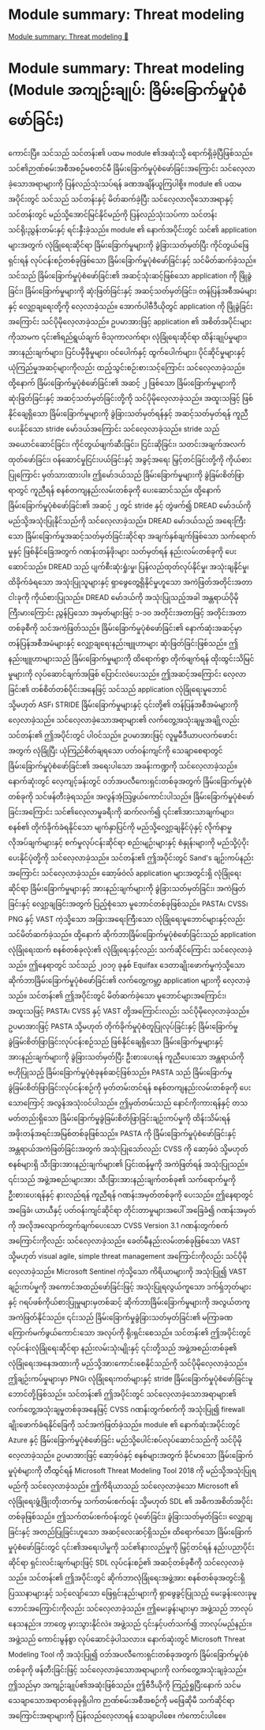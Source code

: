 # Module summary: Threat modeling

[Module summary: Threat modeling 🔗](https://www.coursera.org/learn/advanced-cybersecurity-concepts-and-capstone-project/lecture/lLNEz/module-summary-threat-modeling)

# Module summary: Threat modeling (Module အကျဉ်းချုပ်: ခြိမ်းခြောက်မှုပုံစံဖော်ခြင်း)

ကောင်းပြီ။ သင်သည် သင်တန်း၏ ပထမ module ၏အဆုံးသို့ ရောက်ရှိခဲ့ပြီဖြစ်သည်။ သင်၏ဉာဏ်စမ်းအစီအစဉ်မစတင်မီ ခြိမ်းခြောက်မှုပုံစံဖော်ခြင်းအကြောင်း သင်လေ့လာခဲ့သောအရာများကို ပြန်လည်သုံးသပ်ရန် ခဏအချိန်ယူကြပါစို့။ module ၏ ပထမအပိုင်းတွင် သင်သည် သင်တန်းနှင့် မိတ်ဆက်ခဲ့ပြီး သင်လေ့လာလိုသောအရာနှင့် သင်တန်းတွင် မည်သို့အောင်မြင်နိုင်မည်ကို ပြန်လည်သုံးသပ်ကာ သင်တန်းသင်ရိုးညွှန်းတမ်းနှင့် ရင်းနှီးခဲ့သည်။ module ၏ နောက်အပိုင်းတွင် သင်၏ application များအတွက် လုံခြုံရေးဆိုင်ရာ ခြိမ်းခြောက်မှုများကို ခွဲခြားသတ်မှတ်ပြီး ကိုင်တွယ်ဖြေရှင်းရန် လုပ်ငန်းစဉ်တစ်ခုဖြစ်သော ခြိမ်းခြောက်မှုပုံစံဖော်ခြင်းနှင့် သင်မိတ်ဆက်ခဲ့သည်။ သင်သည် ခြိမ်းခြောက်မှုပုံစံဖော်ခြင်း၏ အဆင့်သုံးဆင့်ဖြစ်သော application ကို ဖြိုခွဲခြင်း၊ ခြိမ်းခြောက်မှုများကို ဆုံးဖြတ်ခြင်းနှင့် အဆင့်သတ်မှတ်ခြင်း၊ တန်ပြန်အစီအမံများနှင့် လျှော့ချရေးတို့ကို လေ့လာခဲ့သည်။ အောက်ပါဗီဒီယိုတွင် application ကို ဖြိုခွဲခြင်းအကြောင်း သင်ပိုမိုလေ့လာခဲ့သည်။ ဥပမာအားဖြင့် application ၏ အစိတ်အပိုင်းများကိုသာမက ၎င်း၏ရည်ရွယ်ချက် ဗိသုကာလက်ရာ၊ လုံခြုံရေးဆိုင်ရာ ထိန်းချုပ်မှုများ၊ အားနည်းချက်များ၊ ပြင်ပမှီခိုမှုများ၊ ဝင်ပေါက်နှင့် ထွက်ပေါက်များ၊ ပိုင်ဆိုင်မှုများနှင့် ယုံကြည်မှုအဆင့်များကိုလည်း ထည့်သွင်းစဉ်းစားသင့်ကြောင်း သင်လေ့လာခဲ့သည်။ ထို့နောက် ခြိမ်းခြောက်မှုပုံစံဖော်ခြင်း၏ အဆင့် ၂ ဖြစ်သော ခြိမ်းခြောက်မှုများကို ဆုံးဖြတ်ခြင်းနှင့် အဆင့်သတ်မှတ်ခြင်းတို့ကို သင်ပိုမိုလေ့လာခဲ့သည်။ အထူးသဖြင့် ဖြစ်နိုင်ချေရှိသော ခြိမ်းခြောက်မှုများကို ခွဲခြားသတ်မှတ်ရန်နှင့် အဆင့်သတ်မှတ်ရန် ကူညီပေးနိုင်သော stride မော်ဒယ်အကြောင်း သင်လေ့လာခဲ့သည်။ stride သည် အယောင်ဆောင်ခြင်း၊ ကိုင်တွယ်ဖျက်ဆီးခြင်း၊ ငြင်းဆိုခြင်း၊ သတင်းအချက်အလက် ထုတ်ဖော်ခြင်း၊ ဝန်ဆောင်မှုငြင်းပယ်ခြင်းနှင့် အခွင့်အရေး မြှင့်တင်ခြင်းတို့ကို ကိုယ်စားပြုကြောင်း မှတ်သားထားပါ။ ဤမော်ဒယ်သည် ခြိမ်းခြောက်မှုများကို ခွဲခြမ်းစိတ်ဖြာရာတွင် ကူညီရန် စနစ်တကျနည်းလမ်းတစ်ခုကို ပေးဆောင်သည်။ ထို့နောက် ခြိမ်းခြောက်မှုပုံစံဖော်ခြင်း၏ အဆင့် ၂ တွင် stride နှင့် တွဲဖက်၍ DREAD မော်ဒယ်ကို မည်သို့အသုံးပြုနိုင်သည်ကို သင်လေ့လာခဲ့သည်။ DREAD မော်ဒယ်သည် အရေးကြီးသော ခြိမ်းခြောက်မှုအဆင့်သတ်မှတ်ခြင်းဆိုင်ရာ အချက်နှစ်ချက်ဖြစ်သော သက်ရောက်မှုနှင့် ဖြစ်နိုင်ခြေအတွက် ဂဏန်းတန်ဖိုးများ သတ်မှတ်ရန် နည်းလမ်းတစ်ခုကို ပေးဆောင်သည်။ DREAD သည် ပျက်စီးဆုံးရှုံးမှု၊ ပြန်လည်ထုတ်လုပ်နိုင်မှု၊ အသုံးချနိုင်မှု၊ ထိခိုက်ခံရသော အသုံးပြုသူများနှင့် ရှာဖွေတွေ့ရှိနိုင်မှုဟူသော အကဲဖြတ်အတိုင်းအတာငါးခုကို ကိုယ်စားပြုသည်။ DREAD မော်ဒယ်ကို အသုံးပြုသည့်အခါ အန္တရာယ်ပိုမိုကြီးမားကြောင်း ညွှန်ပြသော အမှတ်များဖြင့် ၁-၁၀ အတိုင်းအတာဖြင့် အတိုင်းအတာတစ်ခုစီကို သင်အကဲဖြတ်သည်။ ခြိမ်းခြောက်မှုပုံစံဖော်ခြင်း၏ နောက်ဆုံးအဆင့်မှာ တန်ပြန်အစီအမံများနှင့် လျှော့ချရေးနည်းဗျူဟာများ ဆုံးဖြတ်ခြင်းဖြစ်သည်။ ဤနည်းဗျူဟာများသည် ခြိမ်းခြောက်မှုများကို ထိရောက်စွာ တိုက်ဖျက်ရန် ထိုးထွင်းသိမြင်မှုများကို လုပ်ဆောင်ချက်အဖြစ် ပြောင်းလဲပေးသည်။ ဤအဆင့်အကြောင်း လေ့လာခြင်း၏ တစ်စိတ်တစ်ပိုင်းအနေဖြင့် သင်သည် application လုံခြုံရေးမူဘောင် သို့မဟုတ် ASF၊ STRIDE ခြိမ်းခြောက်မှုများနှင့် ၎င်းတို့၏ တန်ပြန်အစီအမံများကို လေ့လာခဲ့သည်။ သင်လေ့လာခဲ့သောအရာများ၏ လက်တွေ့အသုံးချမှုအချို့လည်း သင်တန်း၏ ဤအပိုင်းတွင် ပါဝင်သည်။ ဥပမာအားဖြင့် လူမှုမီဒီယာပလက်ဖောင်းအတွက် လုံခြုံပြီး ယုံကြည်စိတ်ချရသော ပတ်ဝန်းကျင်ကို သေချာစေရာတွင် ခြိမ်းခြောက်မှုပုံစံဖော်ခြင်း၏ အရေးပါသော အခန်းကဏ္ဍကို သင်လေ့လာခဲ့သည်။ နောက်ဆုံးတွင် လေ့ကျင့်ခန်းတွင် ဝဘ်အပလီကေးရှင်းတစ်ခုအတွက် ခြိမ်းခြောက်မှုပုံစံတစ်ခုကို သင်ဖန်တီးခဲ့ရသည်။ အလွန်အံ့သြဖွယ်ကောင်းပါသည်။ ခြိမ်းခြောက်မှုပုံစံဖော်ခြင်းအကြောင်း သင်၏လေ့လာမှုခရီးကို ဆက်လက်၍ ၎င်း၏အားသာချက်များ၊ စနစ်၏ တိုက်ခိုက်ခံရနိုင်သော မျက်နှာပြင်ကို မည်သို့လျှော့ချနိုင်ပုံနှင့် လိုက်နာမှုလိုအပ်ချက်များနှင့် စက်မှုလုပ်ငန်းဆိုင်ရာ စည်းမျဉ်းများနှင့် စံနှုန်းများကို မည်သို့ပံ့ပိုးပေးနိုင်ပုံတို့ကို သင်လေ့လာခဲ့သည်။ သင်တန်း၏ ဤအပိုင်းတွင် Sand's ချဉ်းကပ်နည်းအကြောင်း သင်လေ့လာခဲ့သည်။ ဆော့ဖ်ဝဲလ် application များအတွင်းရှိ လုံခြုံရေးဆိုင်ရာ ခြိမ်းခြောက်မှုများနှင့် အားနည်းချက်များကို ခွဲခြားသတ်မှတ်ခြင်း၊ အကဲဖြတ်ခြင်းနှင့် လျှော့ချခြင်းအတွက် ပြည့်စုံသော မူဘောင်တစ်ခုဖြစ်သည်။ PASTA၊ CVSS၊ PNG နှင့် VAST ကဲ့သို့သော အခြားအရေးကြီးသော လုံခြုံရေးမူဘောင်များနှင့်လည်း သင်မိတ်ဆက်ခဲ့သည်။ ထို့နောက် ဆိုက်ဘာခြိမ်းခြောက်မှုပုံစံဖော်ခြင်းသည် application လုံခြုံရေးထက် စနစ်တစ်ခုလုံး၏ လုံခြုံရေးနှင့်လည်း သက်ဆိုင်ကြောင်း သင်လေ့လာခဲ့သည်။ ဤနေရာတွင် သင်သည် ၂၀၁၇ ခုနှစ် Equifax ဒေတာချိုးဖောက်မှုကဲ့သို့သော ဆိုက်ဘာခြိမ်းခြောက်မှုပုံစံဖော်ခြင်း၏ လက်တွေ့ကမ္ဘာ့ application များကို လေ့လာခဲ့သည်။ သင်တန်း၏ ဤအပိုင်းတွင် မိတ်ဆက်ခဲ့သော မူဘောင်များအကြောင်း၊ အထူးသဖြင့် PASTA၊ CVSS နှင့် VAST တို့အကြောင်းလည်း သင်ပိုမိုလေ့လာခဲ့သည်။ ဥပမာအားဖြင့် PASTA သို့မဟုတ် တိုက်ခိုက်မှုပုံစံတူပြုလုပ်ခြင်းနှင့် ခြိမ်းခြောက်မှုခွဲခြမ်းစိတ်ဖြာခြင်းလုပ်ငန်းစဉ်သည် ဖြစ်နိုင်ချေရှိသော ခြိမ်းခြောက်မှုများနှင့် အားနည်းချက်များကို ခွဲခြားသတ်မှတ်ပြီး ဦးစားပေးရန် ကူညီပေးသော အန္တရာယ်ကို ဗဟိုပြုသည့် ခြိမ်းခြောက်မှုပုံစံခုနစ်ဆင့်ဖြစ်သည်။ PASTA သည် ခြိမ်းခြောက်မှုခွဲခြမ်းစိတ်ဖြာခြင်းလုပ်ငန်းစဉ်ကို မှတ်တမ်းတင်ရန် စနစ်တကျနည်းလမ်းတစ်ခုကို ပေးသောကြောင့် အလွန်အသုံးဝင်ပါသည်။ ဤမှတ်တမ်းသည် နောင်ကိုးကားရန်နှင့် တသမတ်တည်းရှိသော ခြိမ်းခြောက်မှုခွဲခြမ်းစိတ်ဖြာခြင်းချဉ်းကပ်မှုကို ထိန်းသိမ်းရန် အဖိုးတန်အရင်းအမြစ်တစ်ခုဖြစ်သည်။ PASTA ကို ခြိမ်းခြောက်မှုပုံစံဖော်ခြင်းနှင့် အန္တရာယ်အကဲဖြတ်ခြင်းအတွက် အသုံးပြုသော်လည်း CVSS ကို ဆော့ဖ်ဝဲ သို့မဟုတ် စနစ်များရှိ သီးခြားအားနည်းချက်များ၏ ပြင်းထန်မှုကို အကဲဖြတ်ရန် အသုံးပြုသည်။ ၎င်းသည် အဖွဲ့အစည်းများအား သီးခြားအားနည်းချက်တစ်ခု၏ သက်ရောက်မှုကို ဦးစားပေးရန်နှင့် နားလည်ရန် ကူညီရန် ဂဏန်းအမှတ်တစ်ခုကို ပေးသည်။ ဤနေရာတွင် အခြေခံ၊ ယာယီနှင့် ပတ်ဝန်းကျင်ဆိုင်ရာ တိုင်းတာမှုများအပေါ် အခြေခံ၍ ဂဏန်းအမှတ်ကို အလိုအလျောက်တွက်ချက်ပေးသော CVSS Version 3.1 ဂဏန်းတွက်စက်အကြောင်းကိုလည်း သင်လေ့လာခဲ့သည်။ ခေတ်မီနည်းလမ်းတစ်ခုဖြစ်သော VAST သို့မဟုတ် visual agile, simple threat management အကြောင်းကိုလည်း သင်ပိုမိုလေ့လာခဲ့သည်။ Microsoft Sentinel ကဲ့သို့သော ကိရိယာများကို အသုံးပြု၍ VAST ချဉ်းကပ်မှုကို အကောင်အထည်ဖော်ခြင်းဖြင့် အသုံးပြုရလွယ်ကူသော ဒက်ရှ်ဘုတ်များနှင့် ဂရပ်ဖစ်ကိုယ်စားပြုမှုများမှတစ်ဆင့် ဆိုက်ဘာခြိမ်းခြောက်မှုများကို အလွယ်တကူ အကဲဖြတ်နိုင်သည်။ ၎င်းသည် ခြိမ်းခြောက်မှုခွဲခြားသတ်မှတ်ခြင်း၏ မကြာခဏကြောက်မက်ဖွယ်ကောင်းသော အလုပ်ကို ရိုးရှင်းစေသည်။ သင်တန်း၏ ဤအပိုင်းတွင် လုပ်ငန်းလုံခြုံရေးဆိုင်ရာ နည်းလမ်းသုံးမျိုးနှင့် ၎င်းတို့သည် အဖွဲ့အစည်းတစ်ခု၏ လုံခြုံရေးအနေအထားကို မည်သို့အားကောင်းစေနိုင်သည်ကို သင်ပိုမိုလေ့လာခဲ့သည်။ ဤချဉ်းကပ်မှုများမှာ PNG၊ လုံခြုံရေးကတ်များနှင့် stride ခြိမ်းခြောက်မှုပုံစံဖော်ခြင်းမူဘောင်တို့ဖြစ်သည်။ သင်တန်း၏ ဤအပိုင်းတွင် သင်လေ့လာခဲ့သောအရာများ၏ လက်တွေ့အသုံးချမှုတစ်ခုအနေဖြင့် CVSS ဂဏန်းတွက်စက်ကို အသုံးပြု၍ firewall ချိုးဖောက်ခံရနိုင်ခြေကို သင်အကဲဖြတ်ခဲ့သည်။ module ၏ နောက်ဆုံးအပိုင်းတွင် Azure နှင့် ခြိမ်းခြောက်မှုပုံစံဖော်ခြင်း မည်သို့ပေါင်းစပ်လုပ်ဆောင်သည်ကို သင်ပိုမိုလေ့လာခဲ့သည်။ ဥပမာအားဖြင့် ဆော့ဖ်ဝဲနှင့် စနစ်များအတွက် ခိုင်မာသော ခြိမ်းခြောက်မှုပုံစံများကို တီထွင်ရန် Microsoft Threat Modeling Tool 2018 ကို မည်သို့အသုံးပြုရမည်ကို သင်လေ့လာခဲ့သည်။ ဤကိရိယာသည် သင်လေ့လာခဲ့သော Microsoft ၏ လုံခြုံရေးဖွံ့ဖြိုးတိုးတက်မှု သက်တမ်းစက်ဝန်း သို့မဟုတ် SDL ၏ အဓိကအစိတ်အပိုင်းတစ်ခုဖြစ်သည်။ ဤသက်တမ်းစက်ဝန်းတွင် ပုံဖော်ခြင်း၊ ခွဲခြားသတ်မှတ်ခြင်း၊ လျှော့ချခြင်းနှင့် အတည်ပြုခြင်းဟူသော အဆင့်လေးဆင့်ရှိသည်။ ထိရောက်သော ခြိမ်းခြောက်မှုပုံစံဖော်ခြင်းတွင် ၎င်း၏အရေးပါမှုကို သင်၏နားလည်မှုကို မြှင့်တင်ရန် နည်းပညာပိုင်းဆိုင်ရာ ရှင်းလင်းချက်များဖြင့် SDL လုပ်ငန်းစဉ်၏ အဆင့်တစ်ခုစီကို သင်လေ့လာခဲ့သည်။ သင်တန်း၏ ဤအပိုင်းတွင် ဆိုက်ဘာလုံခြုံရေးအဖွဲ့အား စနစ်တစ်ခုအတွင်းရှိ ပြဿနာများနှင့် သင့်လျော်သော ဖြေရှင်းနည်းများကို ရှာဖွေခွင့်ပြုသည့် မေးခွန်းလေးခုမူဘောင်အကြောင်းကိုလည်း သင်လေ့လာခဲ့သည်။ ဤမေးခွန်းများမှာ အဖွဲ့သည် ဘာလုပ်နေသနည်း။ ဘာတွေ မှားသွားနိုင်လဲ။ အဖွဲ့သည် ၎င်းနှင့်ပတ်သက်၍ ဘာလုပ်မည်နည်း။ အဖွဲ့သည် ကောင်းမွန်စွာ လုပ်ဆောင်ခဲ့ပါသလား။ နောက်ဆုံးတွင် Microsoft Threat Modeling Tool ကို အသုံးပြု၍ ဝဘ်အပလီကေးရှင်းတစ်ခုအတွက် ခြိမ်းခြောက်မှုပုံစံတစ်ခုကို ဖန်တီးခြင်းဖြင့် သင်လေ့လာခဲ့သောအရာများကို လက်တွေ့အသုံးချခဲ့သည်။ ဤသည်မှာ အကျဉ်းချုပ်၏အဆုံးဖြစ်သည်။ ဤဗီဒီယိုကို ကြည့်ရှုပြီးနောက် သင်မသေချာသောအရာတစ်ခုခုရှိပါက ဉာဏ်စမ်းအစီအစဉ်ကို မဖြေဆိုမီ သက်ဆိုင်ရာအကြောင်းအရာများကို ပြန်လည်လေ့လာရန် သေချာပါစေ။ ကံကောင်းပါစေ။
